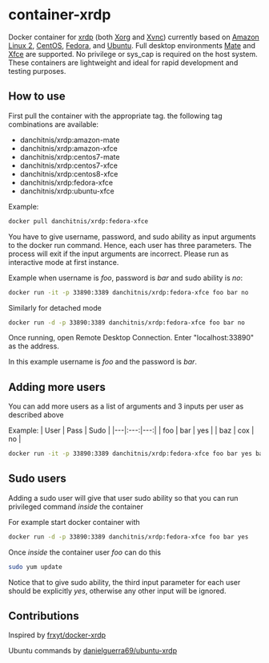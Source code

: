 # container-xrdp

Docker container for [xrdp](http://xrdp.org/) (both [Xorg](https://github.com/neutrinolabs/xorgxrdp) and [Xvnc](https://tigervnc.org/)) currently based on [Amazon Linux 2](https://aws.amazon.com/amazon-linux-2/), [CentOS](https://www.centos.org/), [Fedora](https://getfedora.org/), and [Ubuntu](https://ubuntu.com/). Full desktop environments [Mate](https://mate-desktop.org/) and [Xfce](https://www.xfce.org/) are supported. No privilege or sys_cap is required on the host system. These containers are lightweight and ideal for rapid development and testing purposes.

## How to use

First pull the container with the appropriate tag. the following tag combinations are available:

- danchitnis/xrdp:amazon-mate
- danchitnis/xrdp:amazon-xfce
- danchitnis/xrdp:centos7-mate
- danchitnis/xrdp:centos7-xfce
- danchitnis/xrdp:centos8-xfce
- danchitnis/xrdp:fedora-xfce
- danchitnis/xrdp:ubuntu-xfce

Example:

```bash
docker pull danchitnis/xrdp:fedora-xfce
```

You have to give username, password, and sudo ability as input arguments to the docker run command. Hence, each user has three parameters. The process will exit if the input arguments are incorrect. Please run as interactive mode at first instance.

Example when username is _foo_, password is _bar_ and sudo ability is _no_:

```bash
docker run -it -p 33890:3389 danchitnis/xrdp:fedora-xfce foo bar no
```

Similarly for detached mode

```bash
docker run -d -p 33890:3389 danchitnis/xrdp:fedora-xfce foo bar no
```

Once running, open Remote Desktop Connection. Enter "localhost:33890" as the address.

In this example username is _foo_ and the password is _bar_.

## Adding more users

You can add more users as a list of arguments and 3 inputs per user as described above

Example:
| User | Pass | Sudo |
|---|:---:|---:|
| foo | bar | yes |
| baz | cox | no |

```bash
docker run -it -p 33890:3389 danchitnis/xrdp:fedora-xfce foo bar yes baz qux no
```

## Sudo users

Adding a sudo user will give that user sudo ability so that you can run privileged command _inside_ the container

For example start docker container with

```bash
docker run -d -p 33890:3389 danchitnis/xrdp:fedora-xfce foo bar yes
```

Once _inside_ the container user _foo_ can do this

```bash
sudo yum update
```

Notice that to give sudo ability, the third input parameter for each user should be explicitly _yes_, otherwise any other input will be ignored.

## Contributions

Inspired by [frxyt/docker-xrdp](https://github.com/frxyt/docker-xrdp)

Ubuntu commands by [danielguerra69/ubuntu-xrdp](https://github.com/danielguerra69/ubuntu-xrdp/)
